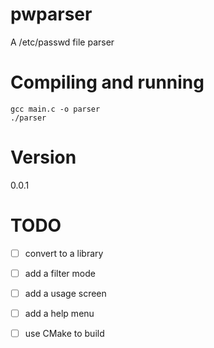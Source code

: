 # pwparser
A /etc/passwd file parser

# Compiling and running
```
gcc main.c -o parser
./parser
```

# Version
0.0.1

# TODO
- [ ] convert to a library
- [ ] add a filter mode
- [ ] add a usage screen
- [ ] add a help menu
- [ ] use CMake to build

